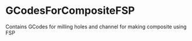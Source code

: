 # GCodesForCompositeFSP
Contains GCodes for milling holes and channel for making composite using FSP
